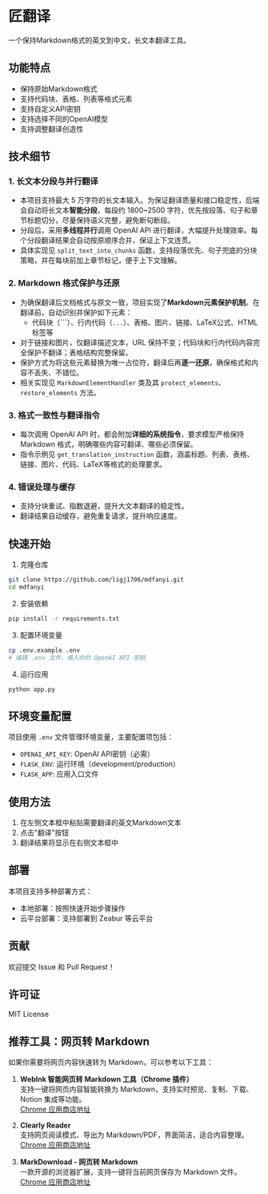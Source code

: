 # 匠翻译

一个保持Markdown格式的英文到中文，长文本翻译工具。

## 功能特点

- 保持原始Markdown格式
- 支持代码块、表格、列表等格式元素
- 支持自定义API密钥
- 支持选择不同的OpenAI模型
- 支持调整翻译创造性

## 技术细节

### 1. 长文本分段与并行翻译

- 本项目支持最大 5 万字符的长文本输入。为保证翻译质量和接口稳定性，后端会自动将长文本**智能分段**，每段约 1800~2500 字符，优先按段落、句子和章节标题切分，尽量保持语义完整，避免断句断段。
- 分段后，采用**多线程并行**调用 OpenAI API 进行翻译，大幅提升处理效率。每个分段翻译结果会自动按原顺序合并，保证上下文连贯。
- 具体实现见 `split_text_into_chunks` 函数，支持段落优先、句子兜底的分块策略，并在每块前加上章节标记，便于上下文理解。

### 2. Markdown 格式保护与还原

- 为确保翻译后文档格式与原文一致，项目实现了**Markdown元素保护机制**。在翻译前，自动识别并保护如下元素：
  - 代码块（```）、行内代码（`...`）、表格、图片、链接、LaTeX公式、HTML标签等
- 对于链接和图片，仅翻译描述文本，URL 保持不变；代码块和行内代码内容完全保护不翻译；表格结构完整保留。
- 保护方式为将这些元素替换为唯一占位符，翻译后再**逐一还原**，确保格式和内容不丢失、不错位。
- 相关实现见 `MarkdownElementHandler` 类及其 `protect_elements`、`restore_elements` 方法。

### 3. 格式一致性与翻译指令

- 每次调用 OpenAI API 时，都会附加**详细的系统指令**，要求模型严格保持 Markdown 格式，明确哪些内容可翻译、哪些必须保留。
- 指令示例见 `get_translation_instruction` 函数，涵盖标题、列表、表格、链接、图片、代码、LaTeX等格式的处理要求。

### 4. 错误处理与缓存

- 支持分块重试、指数退避，提升大文本翻译的稳定性。
- 翻译结果自动缓存，避免重复请求，提升响应速度。

## 快速开始

1. 克隆仓库
```bash
git clone https://github.com/ligj1706/mdfanyi.git
cd mdfanyi
```

2. 安装依赖
```bash
pip install -r requirements.txt
```

3. 配置环境变量
```bash
cp .env.example .env
# 编辑 .env 文件，填入你的 OpenAI API 密钥
```

4. 运行应用
```bash
python app.py
```

## 环境变量配置

项目使用 `.env` 文件管理环境变量，主要配置项包括：

- `OPENAI_API_KEY`: OpenAI API密钥（必需）
- `FLASK_ENV`: 运行环境（development/production）
- `FLASK_APP`: 应用入口文件

## 使用方法

1. 在左侧文本框中粘贴需要翻译的英文Markdown文本
2. 点击"翻译"按钮
3. 翻译结果将显示在右侧文本框中

## 部署

本项目支持多种部署方式：

- 本地部署：按照快速开始步骤操作
- 云平台部署：支持部署到 Zeabur 等云平台

## 贡献

欢迎提交 Issue 和 Pull Request！

## 许可证

MIT License

## 推荐工具：网页转 Markdown

如果你需要将网页内容快速转为 Markdown，可以参考以下工具：

1. **WebInk 智能网页转 Markdown 工具（Chrome 插件）**  
   支持一键将网页内容智能转换为 Markdown，支持实时预览、复制、下载、Notion 集成等功能。  
   [Chrome 应用商店地址](https://chromewebstore.google.com/detail/webink-%E6%99%BA%E8%83%BD%E7%BD%91%E9%A1%B5%E8%BD%ACmarkdown%E5%B7%A5%E5%85%B7/lhifbnmampdmdadbhpeeoikkljhiaohn)

2. **Clearly Reader**  
   支持网页阅读模式、导出为 Markdown/PDF，界面简洁，适合内容整理。  
   [Chrome 应用商店地址](https://chrome.google.com/webstore/detail/clearly-reader-your-ai-re/oknpjjbmpnndlpmnhmekjpocelpnlfdi)

3. **MarkDownload - 网页转 Markdown**  
   一款开源的浏览器扩展，支持一键将当前网页保存为 Markdown 文件。  
   [Chrome 应用商店地址](https://chrome.google.com/webstore/detail/markdownload-markdown-web/pcmpcfapbekmbjjkdalcgopdkipoggdi)